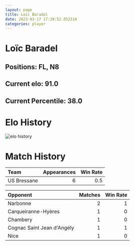 ```yaml
---  
layout: page  
title: Loïc Baradel  
date: 2023-03-17 17:29:52.052310  
categories: player  
---
```

# Loïc Baradel

## Positions: FL, N8

## Current elo: 91.0

## Current Percentile: 38.0

# Elo History


![elo history](history_LoïcBaradel.png)
# Match History


| Team        |   Appearances |   Win Rate |
|:------------|--------------:|-----------:|
| US Bressane |             6 |        0.5 |

| Opponent                   |   Matches |   Win Rate |
|:---------------------------|----------:|-----------:|
| Narbonne                   |         2 |          1 |
| Carqueiranne-Hyères        |         1 |          0 |
| Chambery                   |         1 |          0 |
| Cognac Saint Jean d'Angély |         1 |          1 |
| Nice                       |         1 |          0 |